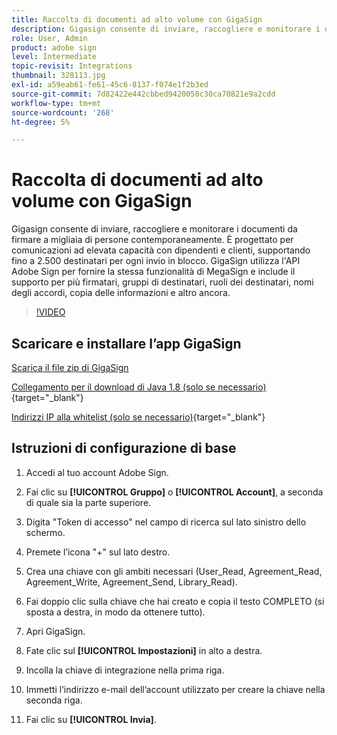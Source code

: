 ```yaml
---
title: Raccolta di documenti ad alto volume con GigaSign
description: Gigasign consente di inviare, raccogliere e monitorare i documenti da firmare a migliaia di persone contemporaneamente
role: User, Admin
product: adobe sign
level: Intermediate
topic-revisit: Integrations
thumbnail: 328113.jpg
exl-id: a59eab61-fe61-45c6-8137-f074e1f2b3ed
source-git-commit: 7d82422e442cbbed9420050c30ca70821e9a2cdd
workflow-type: tm+mt
source-wordcount: '268'
ht-degree: 5%

---
```


# Raccolta di documenti ad alto volume con GigaSign

Gigasign consente di inviare, raccogliere e monitorare i documenti da firmare a migliaia di persone contemporaneamente. È progettato per comunicazioni ad elevata capacità con dipendenti e clienti, supportando fino a 2.500 destinatari per ogni invio in blocco. GigaSign utilizza l&#39;API Adobe Sign per fornire la stessa funzionalità di MegaSign e include il supporto per più firmatari, gruppi di destinatari, ruoli dei destinatari, nomi degli accordi, copia delle informazioni e altro ancora.

>[!VIDEO](https://video.tv.adobe.com/v/328113?hidetitle=true)

## Scaricare e installare l’app GigaSign

[Scarica il file zip di GigaSign](https://documentcloud.adobe.com/link/track?uri=urn:aaid:scds:US:8975dbca-98d5-4e66-9164-d21163c91c7f)

[Collegamento per il download di Java 1.8 (solo se necessario)](https://www.oracle.com/java/technologies/javase/javase8-archive-downloads.html) {target=&quot;_blank&quot;}

[Indirizzi IP alla whitelist (solo se necessario)](https://helpx.adobe.com/it/sign/system-requirements.html#IPs){target=&quot;_blank&quot;}

## Istruzioni di configurazione di base

1. Accedi al tuo account Adobe Sign.

1. Fai clic su **[!UICONTROL Gruppo]** o **[!UICONTROL Account]**, a seconda di quale sia la parte superiore.

1. Digita &quot;Token di accesso&quot; nel campo di ricerca sul lato sinistro dello schermo.

1. Premete l’icona &quot;+&quot; sul lato destro.

1. Crea una chiave con gli ambiti necessari (User_Read, Agreement_Read, Agreement_Write, Agreement_Send, Library_Read).

1. Fai doppio clic sulla chiave che hai creato e copia il testo COMPLETO (si sposta a destra, in modo da ottenere tutto).

1. Apri GigaSign.

1. Fate clic sul **[!UICONTROL Impostazioni]** in alto a destra.

1. Incolla la chiave di integrazione nella prima riga.

1. Immetti l’indirizzo e-mail dell’account utilizzato per creare la chiave nella seconda riga.

1. Fai clic su **[!UICONTROL Invia]**.
